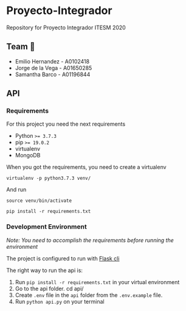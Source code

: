 # Proyecto-Integrador
Repository for Proyecto Integrador ITESM 2020

## Team 🚀
* Emilio Hernandez - A0102418
* Jorge de la Vega - A01650285
* Samantha Barco - A01196844

## API

### Requirements
For this project you need the next requirements

* Python `>= 3.7.3`
* pip `>= 19.0.2`
* virtualenv
* MongoDB

When you got the requirements, you need to create a virtualenv

`virtualenv -p python3.7.3 venv/`

And run

`source venv/bin/activate`

`pip install -r requirements.txt`

### Development Environment

*Note: You need to accomplish the requirements before running the environment*

The project is configured to run with [Flask cli](http://flask.pocoo.org/docs/1.0/cli/)

The right way to run the api is:

1. Run `pip install -r requirements.txt` in your virtual environment
2. Go to the api folder. cd api/
3. Create `.env` file in the `api` folder from the `.env.example` file.
4. Run `python api.py` on your terminal

